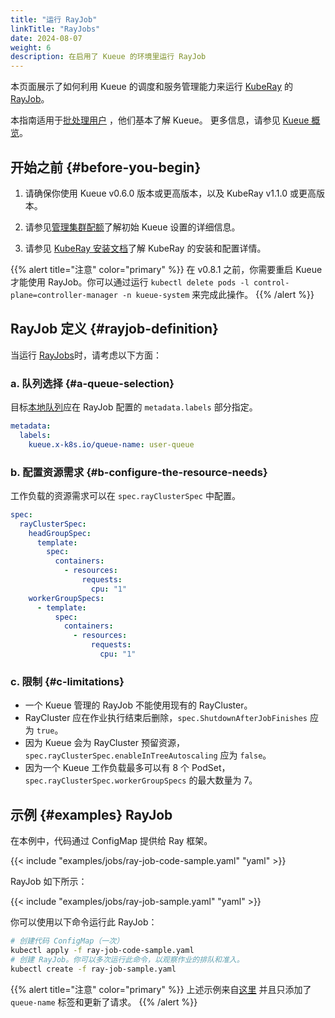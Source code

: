 ```yaml
---
title: "运行 RayJob"
linkTitle: "RayJobs"
date: 2024-08-07
weight: 6
description: 在启用了 Kueue 的环境里运行 RayJob
---
```


本页面展示了如何利用 Kueue 的调度和服务管理能力来运行 [KubeRay](https://github.com/ray-project/kuberay)
的 [RayJob](https://docs.ray.io/en/latest/cluster/kubernetes/getting-started/rayjob-quick-start.html)。

本指南适用于[批处理用户](/zh-CN/docs/tasks#batch-user) ，他们基本了解 Kueue。
更多信息，请参见 [Kueue 概览](/zh-CN/docs/overview)。

## 开始之前 {#before-you-begin}

1. 请确保你使用 Kueue v0.6.0 版本或更高版本，以及 KubeRay v1.1.0 或更高版本。

2. 请参见[管理集群配额](/zh-CN/docs/tasks/manage/administer_cluster_quotas)了解初始 Kueue 设置的详细信息。

3. 请参见 [KubeRay 安装文档](https://docs.ray.io/en/latest/cluster/kubernetes/getting-started/raycluster-quick-start.html#step-2-deploy-a-kuberay-operator)了解
   KubeRay 的安装和配置详情。

{{% alert title="注意" color="primary" %}}
在 v0.8.1 之前，你需要重启 Kueue 才能使用 RayJob。你可以通过运行 `kubectl delete pods -l control-plane=controller-manager -n kueue-system` 来完成此操作。
{{% /alert %}}

## RayJob 定义 {#rayjob-definition}

当运行 [RayJobs](https://docs.ray.io/en/latest/cluster/kubernetes/getting-started/rayjob-quick-start.html)时，请考虑以下方面：

### a. 队列选择 {#a-queue-selection}

目标[本地队列](/zh-CN/docs/concepts/local_queue)应在 RayJob 配置的 `metadata.labels` 部分指定。

```yaml
metadata:
  labels:
    kueue.x-k8s.io/queue-name: user-queue
```

### b. 配置资源需求 {#b-configure-the-resource-needs}

工作负载的资源需求可以在 `spec.rayClusterSpec` 中配置。

```yaml
spec:
  rayClusterSpec:
    headGroupSpec:
      template:
        spec:
          containers:
            - resources:
                requests:
                  cpu: "1"
    workerGroupSpecs:
      - template:
          spec:
            containers:
              - resources:
                  requests:
                    cpu: "1"
```

### c. 限制 {#c-limitations}

- 一个 Kueue 管理的 RayJob 不能使用现有的 RayCluster。
- RayCluster 应在作业执行结束后删除，`spec.ShutdownAfterJobFinishes` 应为 `true`。
- 因为 Kueue 会为 RayCluster 预留资源，`spec.rayClusterSpec.enableInTreeAutoscaling` 应为 `false`。
- 因为一个 Kueue 工作负载最多可以有 8 个 PodSet，`spec.rayClusterSpec.workerGroupSpecs` 的最大数量为 7。

## 示例 {#examples} RayJob

在本例中，代码通过 ConfigMap 提供给 Ray 框架。

{{< include "examples/jobs/ray-job-code-sample.yaml" "yaml" >}}

RayJob 如下所示：

{{< include "examples/jobs/ray-job-sample.yaml" "yaml" >}}

你可以使用以下命令运行此 RayJob：

```sh
# 创建代码 ConfigMap（一次）
kubectl apply -f ray-job-code-sample.yaml
# 创建 RayJob。你可以多次运行此命令，以观察作业的排队和准入。
kubectl create -f ray-job-sample.yaml
```

{{% alert title="注意" color="primary" %}}
上述示例来自[这里](https://raw.githubusercontent.com/ray-project/kuberay/v1.4.2/ray-operator/config/samples/ray-job.sample.yaml)
并且只添加了 `queue-name` 标签和更新了请求。
{{% /alert %}}